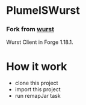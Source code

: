 PlumeISWurst
============
### Fork from [wurst](https://github.com/Wurst-Imperium/Wurst7)

Wurst Client in Forge 1.18.1.

How it work
===========
+ clone this project
+ import this project
+ run remapJar task
